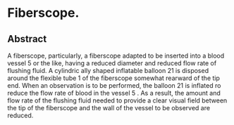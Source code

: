 # Fiberscope.

## Abstract
A fiberscope, particularly, a fiberscope adapted to be inserted into a blood vessel 5 or the like, having a reduced diameter and reduced flow rate of flushing fluid. A cylindric ally shaped inflatable balloon 21 is disposed around the flexible tube 1 of the fiberscope somewhat rearward of the tip end. When an observation is to be performed, the balloon 21 is inflated ro reduce the flow rate of blood in the vessel 5 . As a result, the amount and flow rate of the flushing fluid needed to provide a clear visual field between the tip of the fiberscope and the wall of the vessel to be observed are reduced.